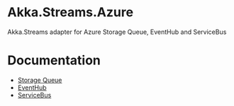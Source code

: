 # Akka.Streams.Azure
Akka.Streams adapter for Azure Storage Queue, EventHub and ServiceBus

# Documentation
- [Storage Queue](Azure/StorageQueue.md)
- [EventHub](Azure/EventHub.md)
- [ServiceBus](Azure/ServiceBus.md)
